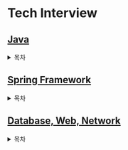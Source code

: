 # Tech Interview
## [Java](https://github.com/ComputerScienceStudy/tech-interview/blob/main/KHY/Content/Java.md)
<details>
<summary>목차</summary>

- JVM 동작 과정/원리
- GC(Garbage Collector)의 종류와 동작 과정/원리
- Java 언어 기초
    - 정적 타입 언어와 동적 타입 언어의 차이
    - Java 코드의 컴파일 과정
    - 각 변수 타입이 몇 byte인지, primitive type과 reference type 인지
    - overriding vs overloading 개념과 활용
    - 접근자 종류와 기능
    - final 키워드
    - Generic의 개념
    - ThreadLocal이 무엇이고 언제 활용되는지
    - static이란 무엇인가요?
      - java의 non-static 멤버와 static 멤버의 차이 
      - java의 main 메서드가 static인 이유
    - Wrapper Class란 무엇인가요?
    - Lombok
- 객체지향
    - 객체지향에 대해서 설명해주세요. 
    - SOLID(객체지향 5대원칙)에 대해서 설명해주세요.
- 오류처리
    - Checked Exception과 Unchecked Exception에 대해 설명해주세요. 스프링 트랜잭션 추상화에서 rollback 대상은 무엇일까요?
    - 자바의 동시성 이슈(공유자원 접근)에 대해 설명해주세요. 
    - 자바에서 null을 안전하게 다루는 방법에 대해 설명해주세요.
</details>
    
## [Spring Framework](https://github.com/ComputerScienceStudy/tech-interview/blob/main/KHY/Content/Spring.md)
<details>
<summary>목차</summary>

- POJO란 무엇인가요? Spring Framework에서 POJO는 무엇이 될 수 있을까요?
- Spring DI/IoC는 어떻게 동작하나요?
  - IoC 컨테이너의 역할은 무엇이 있을까요?
- Spring IoC/DI(의존성 주입)의 방법에 대해 아는대로 설명해주세요.
  - 각 DI 주입 방식의 차이점과 이점에 대해서 설명해주세요.
  - 의존성과 설정값을 생성자 인자로 주입해야 하는 이유에 대해 설명해주세요.
- MVC 패턴이란?
- 프론트 컨트롤러 패턴이란 무엇인가요?
- Spring Web MVC의 Dispatcher Servlet의 동작 원리에 대해서 간단히 설명해주세요.
- AOP(Aspect Oriented Programming)란 무엇일까요?
- Spring에서 CORS 에러를 해결하기 위한 방법을 설명해주세요.
- Bean에 대해 설명해보세요.
  - Spring Bean이란 무엇인가요?
  - 스프링 Bean의 생성 과정을 설명해주세요.
  - 스프링 Bean의 Scope에 대해서 설명해주세요.
  - Bean/Component 어노테이션에 대해서 설명해주시고, 둘의 차이점에 대해 설명해주세요.
- Getter와 Setter를 사용해야하는 이유에 대해서 설명해주세요.
- Spring에서 예외처리하는 방법에 대해서 설명해주세요.
- Filter와 Interceptor 차이
  - Filter는 Servlet의 스펙이고, Interceptor는 Spring MVC의 스펙입니다. Spring Application에서 Filter와 Interceptor를 통해 예외를 처리할 경우 어떻게 해야 할까요?
- DTO를 사용하는 이유
</details>


## [Database, Web, Network](https://github.com/ComputerScienceStudy/tech-interview/blob/main/KHY/Content/DB%20Web%20Network.md)
<details>
<summary>목차</summary>

### Database
- SQL
- RDBMS와 NoSQL
    - RDBMS
        - 2차원의 행과 열로 데이터의 관계를 관리하는 데이터베이스 
        - 장점: 스키마에 맞추어 데이터를 관리하기 때문에 데이터의 정합성을 보장할 수 있다.
        - 단점: 시스템이 커질 수록 쿼리가 복잡해지고 성능이 저하되며, 수평적 확장이 어렵다.
    - NoSQL
        - RDBMS가 비대해짐에 따라 관계가 복잡해져, 이를 극복하기 위해 등장하게 된 데이터베이스
        - 장점: NOSQL은 스키마 없이 Key-Value 형태로 데이터를 관리하여 좀 더 자유롭게 데이터를 관리할 수 있다.
        - 단점: 중복된 데이터가 추가 가능하여, 이에 대한 관리가 필요하다.
- JPA
    - ORM이란?
    - JPA를 사용할 때의 이점
    - Lock이란? JPA에서 이것들을 어떻게 처리하는지?
        - DB 락은 여러 개의 트랜잭션들이 하나의 데이터로 동시에 접근하려고 할 때 이를 제어해주는 도구이다.
            - 공유락(LS, Shared Lock): 트랜잭션이 읽기를 할 때 사용하는 락, 데이터를 읽을 수 있지만 쓸 수 없음
            - 베타락(LX, Exclusive Lock): 트랜잭션이 읽고 쓰기를 할 때 사용하는 락, 데이터를 읽고 쓸 수 있음
- 트랜잭션(Transaction)이란?
    - 트랜잭션이란 데이터베이스 작업의 단위로써 하나 이상의 쿼리를 처리할 때 동일한 Connection 객체를 공유하여 에러가 발생한 경우 모든 과정을 되돌리기 위한 방법입니다.
    - 트랜잭션의 ACID란?
        - 원자성(Atomicity): 트랜잭션에 포함된 작업은 전부 수행되거나 전부 수행되지 않아야 한다.
        - 일관성(Consistency): 트랜잭션을 수행하기 전이나 후나 데이터베이스는 항상 일관된 상태를 유지해야 한다.
        - 고립성(Isolation): 수행 중인 트랜잭션에 다른 트랜잭션이 끼어들어 변경중인 데이터 값을 훼손하지 않아야한다.
        - 지속성(Durability): 수행을 성공적으로 완료한 트랜잭션은 변경한 데이터를 영구히 저장해야 한다.   
- 데이터 정합성

[](https://mangkyu.tistory.com/93)

### Web
- 쿠키(Cookie)와 세션(Session)
    - 동작방식
    - 차이점
    - 장단점
- 토큰 기반 인증 방식이란?
    - 동작 방식
    - 장단점
- JWT란?
    - 구조 (3부분)
    - 장단점

[](https://imbf.github.io/interview/2020/12/16/NAVER-Interview-Preparation-8.html)

### Network
- OSI 7 Layer란?
    - ISO(국제표준화기구)에서 네트워크 통신 과정을 7단계로 정의한 국제통신표준규약
    ![image](https://user-images.githubusercontent.com/90819869/154872518-a4c2bd73-5fdd-4953-8894-4f0dcef6232e.png)
    1) 물리 : 전송하는데 필요한 기능 제공 (통신 케이블, 허브)
    2) 데이터링크 : 송/수신 확인, MAC Address로 통신 (브릿지, 스위치)
    3) 네트워크 : IP를 기반으로 데이터(패킷) 전송 경로 결정 (라우팅)
    4) 전송 : TCP/UDP 포트 정보를 참조해 데이터의 전송
    5) 세션 : 통신 시스템 사용자 간의 연결을 유지 및 설정
    6) 표현 : 세션 계층 간의 주고받는 인터페이스를 일관성 있게 제공
    7) 응용 : 사용자가 네트워크에 접근할 수 있도록 서비스를 제공
- 프로토콜이란?
    - 컴퓨터 간 데이터 통신을 원활히 하기 위해 규정한 약속, 신호 송신의 순서(handshaking)나 데이 터표현법, 오류 검출법 등을 정한 것
- HTTP / HTTPS 차이?
    - HTTP 프로토콜이란?
        - 하이퍼텍스트를 전송하는 규약
        - 하이퍼텍스트 : 한 문서에서 다른 문서로 즉시 접근할 수 있는 텍스트
        - 비연결성 프로토콜, REQUEST에 대한 RESPONSE만 전달되고 연결 유지 X
    - HTTPS 프로토콜이란?
        - HTTP + SSL, HTTP로 통신하는 소켓을 SSL(Secure Socket Layer) or TLS(Transport Layer Security)라는 프로토콜로 대체한 것 (새로운 별개의 프로토콜이 아니라 연결 방식이 달라진 것)
        - HTTP는 TCP와 직접 통신하지만, HTTPS에서는 SSL과 통신하고 SSL이 TCP와 통신하는 방식
        - SSL을 사용하기 때문에 암호화와 증명서, 안전성 보호를 이용할 수 있음
        - 공통키 암호화 방식과 공개키 암호화 방식을 혼합한 하이브리드 암호 시스템 사용, 공통키를 공개 키 암호화 방식으로 교환하고 이후 통신은 공통키 암호를 사용하는 방식
- DNS란?
    - DNS란 Host의 Domain Name을 Host의 IP로 변환해주는 서비스를 말합니다. DNS 서버들은 계층구조로 구현된 분산 데이터베이스로 주요 구성 요소로써 Root, Top Level Domain(TLD), Authoritative, Local DNS Server가 존재합니다.
    - DNS 서비스 과정 (캐싱 x)
    1. Host가 gaia.cs.umass.edu의 IP주소를 Local DNS서버에게 요청을 보낸다.
    2. Local DNS서버는 루트 DNS 서버에게 Domain Name을 보내고 루트 DNS 서버는 edu를 인식한 후 TLD 서버의 주소를 넘겨준다.
    3. Local DNS서버는 TLD서버에게 Domain Name을 보내고 TLD 서버는 unmass.edu를 인식한 후 Authoritative 서버의 주소를 넘겨준다.
    4. Local DNS서버는 Authoritative 서버에게 Domain Name을 보내고 gaia.cs.umass.edu에 해당하는 Ip주소를 얻어온다.
    5. 변환된 Ip 주소를 Host에게 넘겨주고 Host는 이 IP를 사용해서 어플리케이션 간에 통신 한다.
- TCP와 UDP의 차이?
    - UDP는 비신뢰적이고 비연결형 서비스를 제공하는 프로토콜이며, 주로 DNS나, IPTV등에서 사용
    - TCP는 신뢰적이고 연결형 서비스를 제공하는 프로토콜이며, HTTP 등에서 사용
- REST와 RESTful의 개념
    - Restful API에서의 URL과 일반적인 HTTP에서의 URL의 차이는?
        - 일반적인 HTTP URL : 기능에 중점을 두어 설계, 예) 회원 정보 호출 - ‘/getUser’
        - Restful API : 자원에 중점을 두고 설계, 예) ‘/user’ 하위에 기능에 대한 구분을 추가, POST, GET, DELETE, PUT 등의 HTTP 메서드를 사용
- HTTP REQUEST - GET과 POST의 차이점
    - GET : 서버에 데이터를 전달할 때 URL Query를 사용해야 하므로 보안에 취약함 / 데이터를 받는 용도로 적합
    - POST : 데이터를 Header에 넣어서 전송하므로 헤더를 열어보지 않으면 확인할 수 없음 / DB 내용을 갱신하거나 서버로 데이터를 전송할 때 적합
    - SSL을 이용한 HTTPS 프로토콜로 데이터 전송을 암호화하면 보안성을 보완할 수 있음, URL 뒤에 붙는 쿼리스트링 내용 모두 암호화되어 전송되기 때문에 보안성을 강화함

[](https://hyonee.tistory.com/136)

</details>
